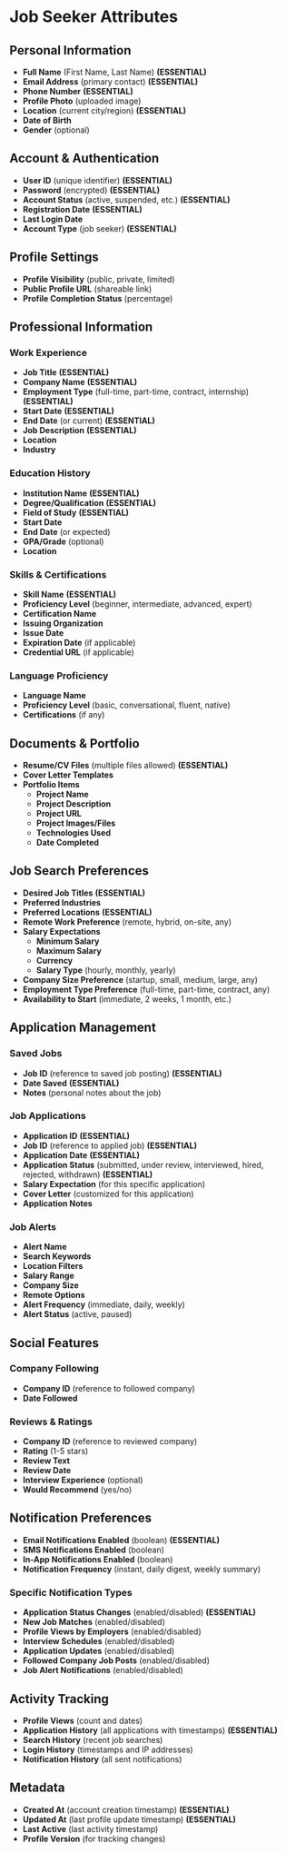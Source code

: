 # Job Seeker Attributes

## Personal Information
- **Full Name** (First Name, Last Name) **(ESSENTIAL)**
- **Email Address** (primary contact) **(ESSENTIAL)**
- **Phone Number** **(ESSENTIAL)**
- **Profile Photo** (uploaded image)
- **Location** (current city/region) **(ESSENTIAL)**
- **Date of Birth**
- **Gender** (optional)

## Account & Authentication
- **User ID** (unique identifier) **(ESSENTIAL)**
- **Password** (encrypted) **(ESSENTIAL)**
- **Account Status** (active, suspended, etc.) **(ESSENTIAL)**
- **Registration Date** **(ESSENTIAL)**
- **Last Login Date**
- **Account Type** (job seeker) **(ESSENTIAL)**

## Profile Settings
- **Profile Visibility** (public, private, limited)
- **Public Profile URL** (shareable link)
- **Profile Completion Status** (percentage)

## Professional Information
### Work Experience
- **Job Title** **(ESSENTIAL)**
- **Company Name** **(ESSENTIAL)**
- **Employment Type** (full-time, part-time, contract, internship) **(ESSENTIAL)**
- **Start Date** **(ESSENTIAL)**
- **End Date** (or current) **(ESSENTIAL)**
- **Job Description** **(ESSENTIAL)**
- **Location**
- **Industry**

### Education History
- **Institution Name** **(ESSENTIAL)**
- **Degree/Qualification** **(ESSENTIAL)**
- **Field of Study** **(ESSENTIAL)**
- **Start Date**
- **End Date** (or expected)
- **GPA/Grade** (optional)
- **Location**

### Skills & Certifications
- **Skill Name** **(ESSENTIAL)**
- **Proficiency Level** (beginner, intermediate, advanced, expert)
- **Certification Name**
- **Issuing Organization**
- **Issue Date**
- **Expiration Date** (if applicable)
- **Credential URL** (if applicable)

### Language Proficiency
- **Language Name**
- **Proficiency Level** (basic, conversational, fluent, native)
- **Certifications** (if any)

## Documents & Portfolio
- **Resume/CV Files** (multiple files allowed) **(ESSENTIAL)**
- **Cover Letter Templates**
- **Portfolio Items**
  - **Project Name**
  - **Project Description**
  - **Project URL**
  - **Project Images/Files**
  - **Technologies Used**
  - **Date Completed**

## Job Search Preferences
- **Desired Job Titles** **(ESSENTIAL)**
- **Preferred Industries**
- **Preferred Locations** **(ESSENTIAL)**
- **Remote Work Preference** (remote, hybrid, on-site, any)
- **Salary Expectations**
  - **Minimum Salary**
  - **Maximum Salary**
  - **Currency**
  - **Salary Type** (hourly, monthly, yearly)
- **Company Size Preference** (startup, small, medium, large, any)
- **Employment Type Preference** (full-time, part-time, contract, any)
- **Availability to Start** (immediate, 2 weeks, 1 month, etc.)

## Application Management
### Saved Jobs
- **Job ID** (reference to saved job posting) **(ESSENTIAL)**
- **Date Saved** **(ESSENTIAL)**
- **Notes** (personal notes about the job)

### Job Applications
- **Application ID** **(ESSENTIAL)**
- **Job ID** (reference to applied job) **(ESSENTIAL)**
- **Application Date** **(ESSENTIAL)**
- **Application Status** (submitted, under review, interviewed, hired, rejected, withdrawn) **(ESSENTIAL)**
- **Salary Expectation** (for this specific application)
- **Cover Letter** (customized for this application)
- **Application Notes**

### Job Alerts
- **Alert Name**
- **Search Keywords**
- **Location Filters**
- **Salary Range**
- **Company Size**
- **Remote Options**
- **Alert Frequency** (immediate, daily, weekly)
- **Alert Status** (active, paused)

## Social Features
### Company Following
- **Company ID** (reference to followed company)
- **Date Followed**

### Reviews & Ratings
- **Company ID** (reference to reviewed company)
- **Rating** (1-5 stars)
- **Review Text**
- **Review Date**
- **Interview Experience** (optional)
- **Would Recommend** (yes/no)

## Notification Preferences
- **Email Notifications Enabled** (boolean) **(ESSENTIAL)**
- **SMS Notifications Enabled** (boolean)
- **In-App Notifications Enabled** (boolean)
- **Notification Frequency** (instant, daily digest, weekly summary)

### Specific Notification Types
- **Application Status Changes** (enabled/disabled) **(ESSENTIAL)**
- **New Job Matches** (enabled/disabled)
- **Profile Views by Employers** (enabled/disabled)
- **Interview Schedules** (enabled/disabled)
- **Application Updates** (enabled/disabled)
- **Followed Company Job Posts** (enabled/disabled)
- **Job Alert Notifications** (enabled/disabled)

## Activity Tracking
- **Profile Views** (count and dates)
- **Application History** (all applications with timestamps) **(ESSENTIAL)**
- **Search History** (recent job searches)
- **Login History** (timestamps and IP addresses)
- **Notification History** (all sent notifications)

## Metadata
- **Created At** (account creation timestamp) **(ESSENTIAL)**
- **Updated At** (last profile update timestamp) **(ESSENTIAL)**
- **Last Active** (last activity timestamp)
- **Profile Version** (for tracking changes) 